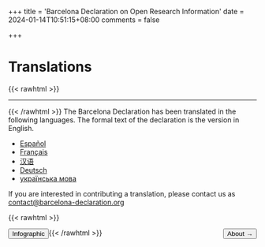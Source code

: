 +++
title = 'Barcelona Declaration on Open Research Information'
date = 2024-01-14T10:51:15+08:00
comments = false


+++

# Translations
{{< rawhtml >}}
<hr class="small">
{{< /rawhtml >}}
The Barcelona Declaration has been translated in the following languages. The formal text of the declaration is the version in English.

* [Español](espanõl.pdf)
* [Français](français.pdf)
* [汉语](汉语.pdf)
* [Deutsch](/downloads/deutsch.pdf)
* [українська мова](/downloads/українська_мова.pdf)

If you are interested in contributing a translation, please contact us as [contact@barcelona-declaration.org](mailto:contact@barcelona-declaration.org)

{{< rawhtml >}}

<button style="float:left" onclick="document.location='/infographic'">Infographic</button> 

<button style="float:right" onclick="document.location='/about'">About &rarr;</button> 

{{< /rawhtml >}}

